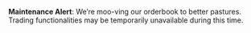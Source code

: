 **Maintenance Alert**: We’re moo-ving our orderbook to better pastures. Trading functionalities may be temporarily unavailable during this time.
